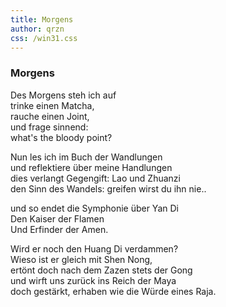 ```yaml
---
title: Morgens
author: qrzn
css: /win31.css
---
```


### Morgens

Des Morgens steh ich auf  
trinke einen Matcha,  
rauche einen Joint,  
und frage sinnend:  
what's the bloody point?  

Nun les ich im Buch der Wandlungen  
und reflektiere über meine Handlungen  
dies verlangt Gegengift: Lao und Zhuanzi  
den Sinn des Wandels: greifen wirst du ihn nie..

und so endet die Symphonie über Yan Di  
Den Kaiser der Flamen  
Und Erfinder der Amen.  

Wird er noch den Huang Di verdammen?  
Wieso ist er gleich mit Shen Nong,  
ertönt doch nach dem Zazen stets der Gong  
und wirft uns zurück ins Reich der Maya  
doch gestärkt, erhaben wie die Würde eines Raja.